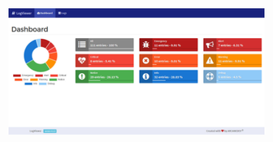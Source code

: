 <img src="https://raw.githubusercontent.com/ARCANEDEV/LogViewer/master/_screenshots/1-dashboard.jpg">
